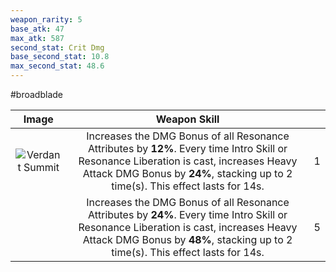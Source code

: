 ```yaml
---
weapon_rarity: 5
base_atk: 47
max_atk: 587
second_stat: Crit Dmg
base_second_stat: 10.8
max_second_stat: 48.6
---
```

#broadblade

|                                                                               Image                                                                                |                                                                                                       Weapon Skill                                                                                                        |     |
| :----------------------------------------------------------------------------------------------------------------------------------------------------------------: | :-----------------------------------------------------------------------------------------------------------------------------------------------------------------------------------------------------------------------: | --- |
| ![Verdant Summit](https://static.wikia.nocookie.net/wutheringwaves/images/e/e9/Weapon_Verdant_Summit.png/revision/latest/scale-to-width-down/74?cb=20240515175352) | Increases the DMG Bonus of all Resonance Attributes by **12%**. Every time Intro Skill or Resonance Liberation is cast, increases Heavy Attack DMG Bonus by **24%**, stacking up to 2 time(s). This effect lasts for 14s. | 1   |
|                                                                                                                                                                    | Increases the DMG Bonus of all Resonance Attributes by **24%**. Every time Intro Skill or Resonance Liberation is cast, increases Heavy Attack DMG Bonus by **48%**, stacking up to 2 time(s). This effect lasts for 14s. | 5   |

